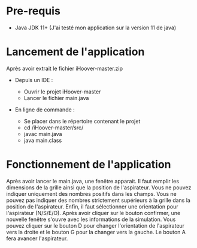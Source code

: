 # Pre-requis

- Java JDK 11+ (J'ai testé mon application sur la version 11 de java)

# Lancement de l'application

Après avoir extrait le fichier iHoover-master.zip

- Depuis un IDE :
    - Ouvrir le projet iHoover-master
    - Lancer le fichier main.java
  
- En ligne de commande :
    - Se placer dans le répertoire contenant le projet
    - cd /iHoover-master/src/
    - javac main.java
    - java main.class

# Fonctionnement de l'application

Après avoir lancer le main.java, une fenêtre apparait.
Il faut remplir les dimensions de la grille ainsi que la position de l'aspirateur.
Vous ne pouvez indiquer uniquement des nombres positifs dans les champs.
Vous ne pouvez pas indiquer des nombres strictement supérieurs à la grille dans la position de l'aspirateur.
Enfin, il faut sélectionner une orientation pour l'aspirateur (N/S/E/O).
Après avoir cliquer sur le bouton confirmer,
une nouvelle fenêtre s'ouvre avec les informations de la simulation.
Vous pouvez cliquer sur le bouton D pour changer l'orientation de l'aspirateur vers la droite
et le bouton G pour la changer vers la gauche. Le bouton A fera avancer l'aspirateur.